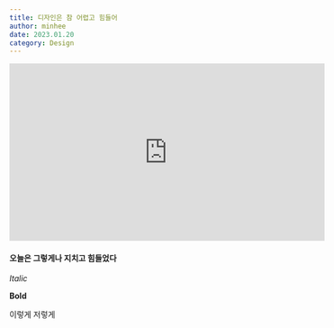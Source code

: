 ```yaml
---
title: 디자인은 참 어렵고 힘들어
author: minhee
date: 2023.01.20
category: Design
---
```


<iframe width="560" height="315" src="https://www.youtube.com/embed/wDBEc3dJJV8" title="YouTube video player" frameborder="0" allow="accelerometer; autoplay; clipboard-write; encrypted-media; gyroscope; picture-in-picture; web-share" allowfullscreen></iframe>

#### 오늘은 그렇게나 지치고 힘들었다

_Italic_

**Bold**

이렇게 저렇게
